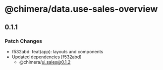 # @chimera/data.use-sales-overview

## 0.1.1

### Patch Changes

- f532abd: feat(app): layouts and components
- Updated dependencies [f532abd]
  - @chimera/ui.sales@0.1.2
